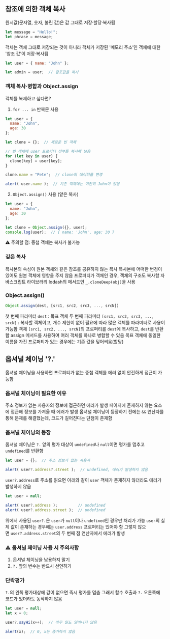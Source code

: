 ## 참조에 의한 객체 복사

원시값(문자열, 숫자, 불린 값)은 값 그대로 저장·할당·복사됨
```js
let message = "Hello!";
let phrase = message;
```
객체는 객체 그대로 저장되는 것이 아니라 객체가 저장된 '메모리 주소’인 객체에 대한 '참조 값’이 저장·복사됨
```js
let user = { name: "John" };

let admin = user;  // 참조값을 복사
```
### 객체 복사·병합과 Object.assign

객체를 복제하고 싶다면?
1. `for ... in` 반복문 사용
```js
let user = {
  name: "John",
  age: 30
};

let clone = {};  // 새로운 빈 객체

// 빈 객체에 user 프로퍼티 전부를 복사해 넣음
for (let key in user) {
  clone[key] = user[key];
}

clone.name = "Pete";  // clone의 데이터를 변경

alert( user.name );  // 기존 객체에는 여전히 John이 있음
```
2. `Object.assign()` 사용 (얕은 복사)
```js
let user = {
  name: "John",
  age: 30
};

let clone = Object.assign({}, user);
console.log(user);  // { name: 'John', age: 30 }
```
⚠️ 주의할 점: 중첩 객체는 복사가 불가능

### 깊은 복사
복사본의 속성이 원본 객체와 같은 참조를 공유하지 않는 복사
복사본에 어떠한 변경이 있어도 원본 객체에 영향을 주지 않음
프로퍼티가 객체인 경우, 객체의 구조도 복사함
자바스크립트 라이브러리 lodash의 메서드인 `_.cloneDeep(obj)`을 사용

### Object.assign()
```js
Object.assign(dest, [src1, src2, src3, ..., srcN])
```
첫 번째 파라미터 `dest`
: 목표 객체
두 번째 파라미터 `[src1, src2, src3, ..., srcN]`
: 복사할 객체이고, 개수 제한이 없어 필요에 따라 많은 객체를 파라미터로 사용이 가능함
객체 `[src1, src2, ..., srcN]`의 프로퍼티를 `dest`에 복사하고, `dest`를 반환함
assign 메서드를 사용하여 여러 객체를 하나로 병합할 수 있음
목표 객체에 동일한 이름을 가진 프로퍼티가 있는 경우에는 기존 값을 덮어씌움(할당)

## 옵셔널 체이닝 '?.'

옵셔널 체이닝을 사용하면 프로퍼티가 없는 중첩 객체를 에러 없이 안전하게 접근이 가능함

### 옵셔널 체이닝이 필요한 이유
주소 정보가 없는 사용자의 정보에 접근하면 에러가 발생
페이지에 존재하지 않는 요소에 접근해 정보를 가져올 때 에러가 발생
옵셔널 체이닝이 등장하기 전에는 `&&` 연산자를 통해 문제를 해결했는데, 코드가 길어진다는 단점이 존재함

### 옵셔널 체이닝의 등장
옵셔널 체이닝은 `?.` 앞의 평가 대상이 `undefined`나 `null`이면 평가를 멈추고 `undefined`를 반환함
```js
let user = {};  // 주소 정보가 없는 사용자

alert( user?.address?.street );  // undefined, 에러가 발생하지 않음
```
`user?.address`로 주소를 읽으면 아래와 같이 `user` 객체가 존재하지 않더라도 에러가 발생하지 않음
```js
let user = null;

alert( user?.address );         // undefined
alert( user?.address.street );  // undefined
```
위에서 사용된 `user?.`은 `user`가 `null`이나 `undefined`인 경우만 처리가 가능
`user`의 실제 값이 존재하는 경우에는 `user.address` 프로퍼티는 있어야 함
그렇지 않으면 `user?.address.street`의 두 번째 점 연산자에서 에러가 발생

### ⚠️ 옵셔널 체이닝 사용 시 주의사항
1. 옵셔널 체이닝을 남용하지 말기
2. `?.` 앞의 변수는 반드시 선언하기

### 단락평가
`?.`의 왼쪽 평가대상에 값이 없으면 즉시 평가를 멈춤
그래서 함수 호출과 `?.` 오른쪽에 코드가 있더라도 동작하지 않음
```js
let user = null;
let x = 0;

user?.sayHi(x++);  // 아무 일도 일어나지 않음

alert(x);  // 0, x는 증가하지 않음
```
